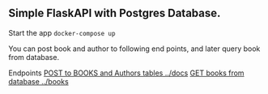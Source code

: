 ## Simple FlaskAPI with Postgres Database.
Start the app `docker-compose up`

You can post book and author to following end points, and later query book from database.

Endpoints
[POST to BOOKS and Authors tables ../docs](localhost:8080/docs/)
[GET books from database ../books](localhost:8080/books/)